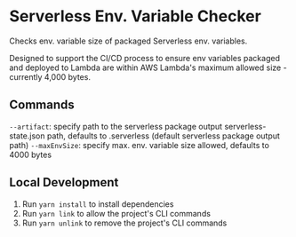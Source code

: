 # Serverless Env. Variable Checker

Checks env. variable size of packaged Serverless env. variables.

Designed to support the CI/CD process to ensure env variables packaged and deployed to Lambda are within AWS Lambda's maximum allowed size - currently 4,000 bytes.

## Commands

`--artifact`: specify path to the serverless package output serverless-state.json path, defaults to .serverless (default serverless package output path)
`--maxEnvSize`: specify max. env. variable size allowed, defaults to 4000 bytes

## Local Development

1. Run `yarn install` to install dependencies
2. Run `yarn link` to allow the project's CLI commands
3. Run `yarn unlink` to remove the project's CLI commands
